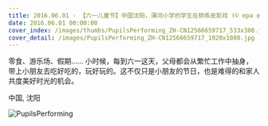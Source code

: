 ```yaml
---
title: 2016.06.01 - 【六一儿童节】中国沈阳，蒲河小学的学生在排练皮影戏 (© epa european pressphoto agency b.v./Alamy Stock Photo)
date: 2016.06.01 00:00:00
cover_index: /images/thumbs/PupilsPerforming_ZH-CN12566659717_533x300.jpg
cover_detail: /images/PupilsPerforming_ZH-CN12566659717_1920x1080.jpg
---
```


零食、游乐场、假期…… 小时候，每到六一这天，父母都会从繁忙工作中抽身，带上小朋友去吃好吃的，玩好玩的。这不仅只是小朋友的节日，也是难得的和家人共度美好时光的机会。

中国, 沈阳

![PupilsPerforming](/images/PupilsPerforming_ZH-CN12566659717_1920x1080.jpg)
